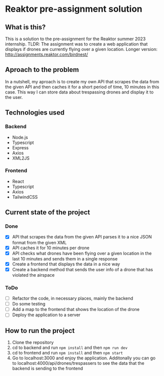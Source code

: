 # Reaktor pre-assignment solution

## What is this?

This is a solution to the pre-assignment for the Reaktor summer 2023 internship. TLDR: The assignment was to create a web application that displays if drones are currently flying over a given location. Longer version: http://assignments.reaktor.com/birdnest/

## Aproach to the problem

In a nutshell, my aproach is to create my own API that scrapes the data from the given API and then caches it for a short period of time, 10 minutes in this case. 
This way I can store data about trespassing drones and display it to the user. 

## Technologies used

### Backend
- Node.js
- Typescript
- Express
- Axios
- XML2JS

### Frontend
- React
- Typescript
- Axios
- TailwindCSS

## Current state of the project

### Done
- [X] API that scrapes the data from the given API parses it to a nice JSON format from the given XML
- [X] API caches it for 10 minutes per drone
- [X] API checks what drones have been flying over a given location in the last 10 minutes and sends them in a single response
- [X] Create a frontend that displays the data in a nice way
- [X] Create a backend method that sends the user info of a drone that has violated the airspace

### ToDo
- [ ] Refactor the code, in necessary places, mainly the backend
- [ ] Do some testing
- [ ] Add a map to the frontend that shows the location of the drone
- [ ] Deploy the application to a server

## How to run the project

1. Clone the repository
2. cd to backend and run `npm install` and then `npm run dev`
3. cd to frontend and run `npm install` and then `npm start`
4. Go to localhost:3000 and enjoy the application. Additonally you can go to localhost:4000/api/drones/trespassers to see the data that the backend is sending to the frontend

